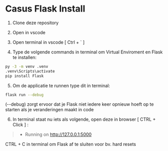# Casus Flask Install

1. Clone deze repository

2. Open in vscode 

3. Open terminal in vscode [ Ctrl + ` ]

4. Type de volgende commands in terminal om Virtual Enviroment en Flask te installen:

``` bash
py -3 -m venv .venv
.venv\Scripts\activate
pip install Flask
```

5. Om de applicatie te runnen type dit in terminal:
``` bash
flask run --debug
```
(--debug) zorgt ervoor dat je Flask niet iedere keer opnieuw hoeft op te starten als je veranderingen maakt in code

6. In terminal staat nu iets als volgende, open deze in browser [ CTRL + Click ] :

> * Running on http://127.0.0.1:5000

 CTRL + C in terminal om Flask af te sluiten voor bv. hard resets
